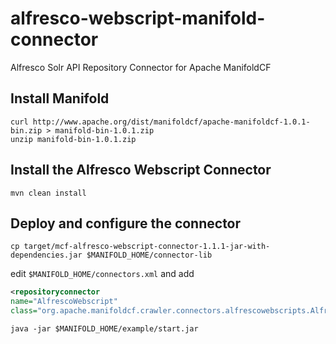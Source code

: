 alfresco-webscript-manifold-connector
=====================================

Alfresco Solr API Repository Connector for Apache ManifoldCF


Install Manifold
---
```
curl http://www.apache.org/dist/manifoldcf/apache-manifoldcf-1.0.1-bin.zip > manifold-bin-1.0.1.zip
unzip manifold-bin-1.0.1.zip
```

Install the Alfresco Webscript Connector
---

```
mvn clean install
```

Deploy and configure the connector
---

```
cp target/mcf-alfresco-webscript-connector-1.1.1-jar-with-dependencies.jar $MANIFOLD_HOME/connector-lib
```

edit <code>$MANIFOLD_HOME/connectors.xml</code> and add

```xml
<repositoryconnector
name="AlfrescoWebscript"
class="org.apache.manifoldcf.crawler.connectors.alfrescowebscripts.AlfrescoWebscriptsRepositoryConnector"/>
```

```
java -jar $MANIFOLD_HOME/example/start.jar
```